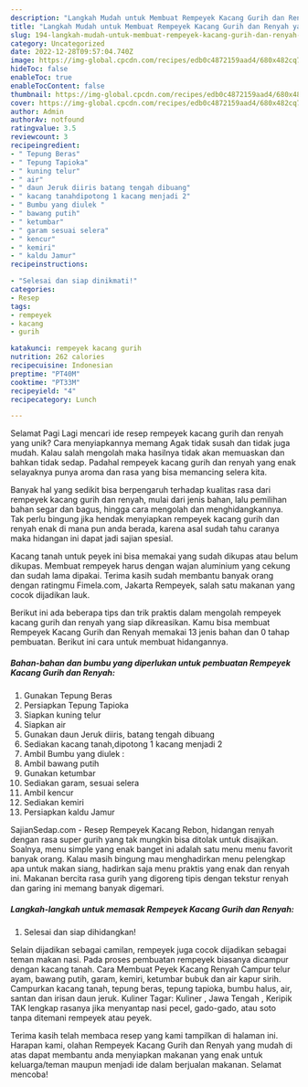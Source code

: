 ```yaml
---
description: "Langkah Mudah untuk Membuat Rempeyek Kacang Gurih dan Renyah yang Lezat Sekali, Enak"
title: "Langkah Mudah untuk Membuat Rempeyek Kacang Gurih dan Renyah yang Lezat Sekali, Enak"
slug: 194-langkah-mudah-untuk-membuat-rempeyek-kacang-gurih-dan-renyah-yang-lezat-sekali-enak
category: Uncategorized
date: 2022-12-28T09:57:04.740Z
image: https://img-global.cpcdn.com/recipes/edb0c4872159aad4/680x482cq70/rempeyek-kacang-gurih-dan-renyah-foto-resep-utama.jpg
hideToc: false
enableToc: true
enableTocContent: false
thumbnail: https://img-global.cpcdn.com/recipes/edb0c4872159aad4/680x482cq70/rempeyek-kacang-gurih-dan-renyah-foto-resep-utama.jpg
cover: https://img-global.cpcdn.com/recipes/edb0c4872159aad4/680x482cq70/rempeyek-kacang-gurih-dan-renyah-foto-resep-utama.jpg
author: Admin
authorAv: notfound
ratingvalue: 3.5
reviewcount: 3
recipeingredient:
- " Tepung Beras"
- " Tepung Tapioka"
- " kuning telur"
- " air"
- " daun Jeruk diiris batang tengah dibuang"
- " kacang tanahdipotong 1 kacang menjadi 2"
- " Bumbu yang diulek "
- " bawang putih"
- " ketumbar"
- " garam sesuai selera"
- " kencur"
- " kemiri"
- " kaldu Jamur"
recipeinstructions:

- "Selesai dan siap dinikmati!"
categories:
- Resep
tags:
- rempeyek
- kacang
- gurih

katakunci: rempeyek kacang gurih 
nutrition: 262 calories
recipecuisine: Indonesian
preptime: "PT40M"
cooktime: "PT33M"
recipeyield: "4"
recipecategory: Lunch

---
```



Selamat Pagi Lagi mencari ide resep rempeyek kacang gurih dan renyah yang unik? Cara menyiapkannya memang Agak tidak susah dan tidak juga mudah. Kalau salah mengolah maka hasilnya tidak akan memuaskan dan bahkan tidak sedap. Padahal rempeyek kacang gurih dan renyah yang enak selayaknya punya aroma dan rasa yang bisa memancing selera kita.


Banyak hal yang sedikit bisa berpengaruh terhadap kualitas rasa dari rempeyek kacang gurih dan renyah, mulai dari jenis bahan, lalu pemilihan bahan segar dan bagus, hingga cara mengolah dan menghidangkannya. Tak perlu bingung jika hendak menyiapkan rempeyek kacang gurih dan renyah enak di mana pun anda berada, karena asal sudah tahu caranya maka hidangan ini dapat jadi sajian spesial.

Kacang tanah untuk peyek ini bisa memakai yang sudah dikupas atau belum dikupas. Membuat rempeyek harus dengan wajan aluminium yang cekung dan sudah lama dipakai. Terima kasih sudah membantu banyak orang dengan ratingmu Fimela.com, Jakarta Rempeyek, salah satu makanan yang cocok dijadikan lauk.


Berikut ini ada beberapa tips dan trik praktis dalam mengolah rempeyek kacang gurih dan renyah yang siap dikreasikan. Kamu bisa membuat Rempeyek Kacang Gurih dan Renyah memakai 13 jenis bahan dan 0 tahap pembuatan. Berikut ini cara untuk membuat hidangannya.

<!--inarticleads1-->

##### Bahan-bahan dan bumbu yang diperlukan untuk pembuatan Rempeyek Kacang Gurih dan Renyah:

1. Gunakan  Tepung Beras
1. Persiapkan  Tepung Tapioka
1. Siapkan  kuning telur
1. Siapkan  air
1. Gunakan  daun Jeruk diiris, batang tengah dibuang
1. Sediakan  kacang tanah,dipotong 1 kacang menjadi 2
1. Ambil  Bumbu yang diulek :
1. Ambil  bawang putih
1. Gunakan  ketumbar
1. Sediakan  garam, sesuai selera
1. Ambil  kencur
1. Sediakan  kemiri
1. Persiapkan  kaldu Jamur


SajianSedap.com - Resep Rempeyek Kacang Rebon, hidangan renyah dengan rasa super gurih yang tak mungkin bisa ditolak untuk disajikan. Soalnya, menu simple yang enak banget ini adalah satu menu menu favorit banyak orang. Kalau masih bingung mau menghadirkan menu pelengkap apa untuk makan siang, hadirkan saja menu praktis yang enak dan renyah ini. Makanan bercita rasa gurih yang digoreng tipis dengan tekstur renyah dan garing ini memang banyak digemari. 

<!--inarticleads2-->

##### Langkah-langkah untuk memasak Rempeyek Kacang Gurih dan Renyah:


1. Selesai dan siap dihidangkan!

Selain dijadikan sebagai camilan, rempeyek juga cocok dijadikan sebagai teman makan nasi. Pada proses pembuatan rempeyek biasanya dicampur dengan kacang tanah. Cara Membuat Peyek Kacang Renyah Campur telur ayam, bawang putih, garam, kemiri, ketumbar bubuk dan air kapur sirih. Campurkan kacang tanah, tepung beras, tepung tapioka, bumbu halus, air, santan dan irisan daun jeruk. Kuliner Tagar: Kuliner , Jawa Tengah , Keripik TAK lengkap rasanya jika menyantap nasi pecel, gado-gado, atau soto tanpa ditemani rempeyek atau peyek. 

Terima kasih telah membaca resep yang kami tampilkan di halaman ini. Harapan kami, olahan Rempeyek Kacang Gurih dan Renyah yang mudah di atas dapat membantu anda menyiapkan makanan yang enak untuk keluarga/teman maupun menjadi ide dalam berjualan makanan. Selamat mencoba!
